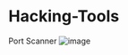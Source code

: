 # Hacking-Tools

Port Scanner 
![image](https://github.com/mobjihad/Hacking-Tools/assets/64808193/f2c1ef66-28d1-45af-b028-8ba00ee99b80)
